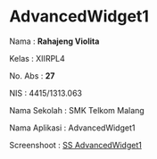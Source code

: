 # AdvancedWidget1

Nama : **Rahajeng Violita** 

Kelas : XIIRPL4 

No. Abs : **27** 

NIS : 4415/1313.063 

Nama Sekolah : SMK Telkom Malang 

Nama Aplikasi : AdvancedWidget1

Screenshoot : [SS AdvancedWidget1](https://github.com/rahajengvio/AdvancedWidget1/blob/master/AW1.JPG)
